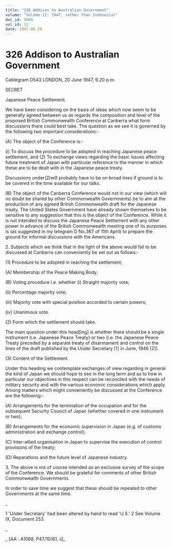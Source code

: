 ```yaml
---
title: "326 Addison to Australian Government"
volume: "Volume 12: 1947, (other than Indonesia)"
doc_id: 5008
vol_id: 12
date: 1947-06-20
---
```


# 326 Addison to Australian Government

Cablegram D543 LONDON, 20 June 1947, 9.20 p.m.

SECRET

Japanese Peace Settlement.

We have been considering on the basis of ideas which now seem to be generally agreed between us as regards the composition and level of the proposed British Commonwealth Conference at Canberra what form discussions there could best take. The question as we see it is governed by the following two important considerations:-

(A) The object of the Conference is:-

(i) To discuss the procedure to be adopted in reaching Japanese peace settlement, and (2) To exchange views regarding the basic issues affecting future treatment of Japan with particular reference to the manner in which these are to be dealt with in the Japanese peace treaty.

Discussions under(2)will probably have to be on broad lines if ground is to be covered in the time available for our talks.

(B) The object of the Canberra Conference would not in our view (which will no doubt be shared by other Commonwealth Governments) be to aim at the production of any agreed British Commonwealth draft for the Japanese treaty. The United States Government have already shown themselves to be sensitive to any suggestion that this is the object of the Conference. While it is not intended to discuss the Japanese Peace Settlement with any other power in advance of the British Commonwealth meeting one of its purposes is (as suggested in my telegram D No.367 of 11th April) to prepare the ground for informal discussions with the Americans.

2\. Subjects which we think that in the light of the above would fall to be discussed at Canberra can conveniently be set out as follows:-

(1) Procedure to be adopted in reaching the settlement;

(A) Membership of the Peace Making Body;

(B) Voting procedure i.e. whether (i) Straight majority vote;

(ii) Percentage majority vote;

(iii) Majority vote with special position accorded to certain powers;

(iv) Unanimous vote.

(2) Form which the settlement should take.

The main question under this head[ing] is whether there should be a single instrument (i.e. Japanese Peace Treaty) or two (i.e. the Japanese Peace Treaty preceded by a separate treaty of disarmament and control on the lines of the draft published by the Under Secretary [1] in June, 1946 [2]).

(3) Content of the Settlement.

Under this heading we contemplate exchanges of view regarding in general the kind of Japan we should hope to see in the long term and as to how in particular our objectives in this respect can be reconciled with the needs of military security and with the various economic considerations which apply. Among matters which might conveniently be discussed at the Conference are the following:-

(A) Arrangements for the termination of the occupation and for the subsequent Security Council of Japan (whether covered in one instrument or two);

(B) Arrangements for the economic supervision in Japan (e.g. of customs administration and exchange control);

(C) Inter-allied organisation in Japan to supervise the execution of control provisions of the treaty;

(D) Reparations and the future level of Japanese industry.

3\. The above is not of course intended as an exclusive survey of the scope of the Conference. We should be grateful for comments of other British Commonwealth Governments.

In order to save time we suggest that these should be repeated to other Governments at the same time.

_

1 'Under Secretary' had been altered by hand to read 'U.S.' 2 See Volume IX, Document 253.

_

_ [AA : A1068, P47/10/61, ii]_
